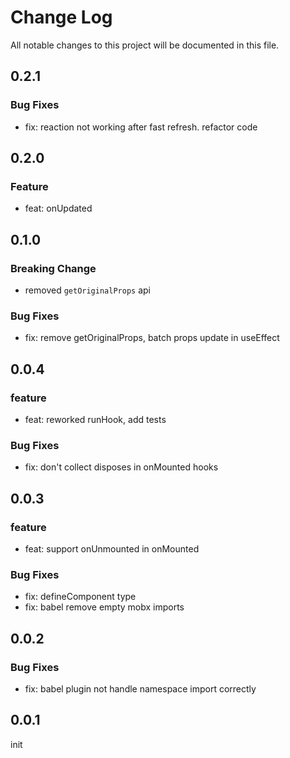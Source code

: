 # Change Log

All notable changes to this project will be documented in this file.

## 0.2.1
### Bug Fixes

- fix: reaction not working after fast refresh. refactor code



## 0.2.0
### Feature

- feat: onUpdated



## 0.1.0
### Breaking Change

- removed `getOriginalProps` api

### Bug Fixes

- fix: remove getOriginalProps, batch props update in useEffect



## 0.0.4
### feature

- feat: reworked runHook, add tests


### Bug Fixes

- fix: don't collect disposes in onMounted hooks



## 0.0.3
### feature

- feat: support onUnmounted in onMounted


### Bug Fixes

- fix: defineComponent type
- fix: babel remove empty mobx imports



## 0.0.2
### Bug Fixes

- fix: babel plugin not handle namespace import correctly



## 0.0.1
init
